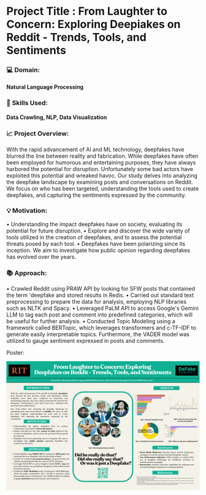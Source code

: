 # Project Title : From Laughter to Concern: Exploring Deepiakes on Reddit - Trends, Tools, and Sentiments


### :computer:  **Domain:**  

#### Natural Language Processing

### 📖 **Skills Used:** 

#### Data Crawling, NLP, Data Visualization

### :chart_with_upwards_trend: **Project Overview:** 

With the rapid advancement of Al and ML technology, deepfakes have blurred the line between reality and fabrication. While deepfakes have often been employed for humorous and entertaining purposes, they have always harbored the potential for disruption. Unfortunately some bad actors have exploited this potential and wreaked havoc.
Our study delves into analyzing the deepfake landscape by examining posts and conversations on Reddit. We focus on who has been targeted, understanding the tools used to create deepfakes, and capturing the sentiments expressed by the community.

### 💡 **Motivation:**

• Understanding the impact deepfakes have on society, evaluating its potential for future disruption.
• Explore and discover the wide variety of tools utilized in the creation of deepfakes, and to assess the potential threats posed by each tool.
• Deepfakes have been polarizing since its inception. We aim to investigate how public opinion regarding deepfakes has evolved over the years.

### 📚 Approach:

• Crawled Reddit using PRAW API by looking for SFW posts that contained the term 'deepfake and stored results in Redis.
• Carried out standard text preprocessing to prepare the data for analysis, employing NLP libraries such as NLTK and Spacy.
• Leveraged PaLM API to access Google's Gemini LLM to tag each post and comment into predefined categories, which will be useful for further analysis.
• Conducted Topic Modeling using a framework called BERTopic, which leverages transformers and c-TF-IDF to generate easily interpretable topics. Furthermore, the VADER model was utilized to gauge sentiment expressed in posts and comments.


Poster:

![Image](HR_poster.png)



